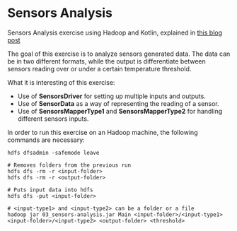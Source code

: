 Sensors Analysis
============

Sensors Analysis exercise using Hadoop and Kotlin, explained in [this blog post](http://thegmariottiblog.blogspot.com/2017/04/multiple-inputs-outputs-and.html)

The goal of this exercise is to analyze sensors generated data. The data can be in two different formats, while 
the output is differentiate between sensors reading over or under a certain temperature threshold.

What it is interesting of this exercise:
- Use of **SensorsDriver** for setting up multiple inputs and outputs.
- Use of **SensorData** as a way of representing the reading of a sensor.
- Use of **SensorsMapperType1** and **SensorsMapperType2** for handling different sensors inputs.

In order to run this exercise on an Hadoop machine, the following commands are necessary:
```
hdfs dfsadmin -safemode leave

# Removes folders from the previous run
hdfs dfs -rm -r <input-folder>
hdfs dfs -rm -r <output-folder>

# Puts input data into hdfs
hdfs dfs -put <input-folder>

# <input-type1> and <input-type2> can be a folder or a file
hadoop jar 03_sensors-analysis.jar Main <input-folder>/<input-type1> <input-folder>/<input-type2> <output-folder> <threshold>
```